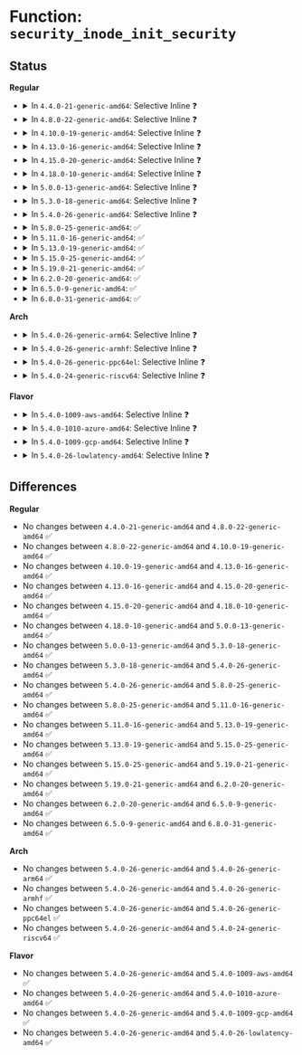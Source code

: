 # Function: <code>security_inode_init_security</code>

## Status
<b>Regular</b>
<ul>
<li>
<details>
<summary>In <code>4.4.0-21-generic-amd64</code>: Selective Inline ❓</summary>

```c
int security_inode_init_security(struct inode * inode, struct inode * dir, const struct qstr * qstr, const initxattrs initxattrs, void * fs_data)
```

```json
{
  "name": "security_inode_init_security",
  "collision_type": "Unique Global",
  "inline_type": "Selective",
  "funcs": [
    {
      "addr": 18446744071582238720,
      "name": "security_inode_init_security",
      "external": true,
      "loc": "security/security.c:366",
      "file": "security/security.c",
      "inline": "not declared, inlined",
      "caller_inline": [],
      "caller_func": [
        "mm/shmem.c:shmem_tmpfile",
        "mm/shmem.c:shmem_mknod",
        "mm/shmem.c:shmem_symlink",
        "fs/ext4/xattr_security.c:ext4_init_security"
      ]
    }
  ],
  "symbols": [
    {
      "addr": 18446744071582238720,
      "name": "security_inode_init_security",
      "section": ".text",
      "bind": "STB_GLOBAL",
      "size": 392
    }
  ]
}
```
</details>
</li>
<li>
<details>
<summary>In <code>4.8.0-22-generic-amd64</code>: Selective Inline ❓</summary>

```c
int security_inode_init_security(struct inode * inode, struct inode * dir, const struct qstr * qstr, const initxattrs initxattrs, void * fs_data)
```

```json
{
  "name": "security_inode_init_security",
  "collision_type": "Unique Global",
  "inline_type": "Selective",
  "funcs": [
    {
      "addr": 18446744071582457408,
      "name": "security_inode_init_security",
      "external": true,
      "loc": "security/security.c:367",
      "file": "security/security.c",
      "inline": "not declared, inlined",
      "caller_inline": [],
      "caller_func": [
        "mm/shmem.c:shmem_symlink",
        "mm/shmem.c:shmem_tmpfile",
        "mm/shmem.c:shmem_mknod",
        "fs/ext4/xattr_security.c:ext4_init_security"
      ]
    }
  ],
  "symbols": [
    {
      "addr": 18446744071582457408,
      "name": "security_inode_init_security",
      "section": ".text",
      "bind": "STB_GLOBAL",
      "size": 372
    }
  ]
}
```
</details>
</li>
<li>
<details>
<summary>In <code>4.10.0-19-generic-amd64</code>: Selective Inline ❓</summary>

```c
int security_inode_init_security(struct inode * inode, struct inode * dir, const struct qstr * qstr, const initxattrs initxattrs, void * fs_data)
```

```json
{
  "name": "security_inode_init_security",
  "collision_type": "Unique Global",
  "inline_type": "Selective",
  "funcs": [
    {
      "addr": 18446744071582549872,
      "name": "security_inode_init_security",
      "external": true,
      "loc": "security/security.c:376",
      "file": "security/security.c",
      "inline": "not declared, inlined",
      "caller_inline": [],
      "caller_func": [
        "mm/shmem.c:shmem_symlink",
        "mm/shmem.c:shmem_tmpfile",
        "mm/shmem.c:shmem_mknod",
        "fs/ext4/xattr_security.c:ext4_init_security"
      ]
    }
  ],
  "symbols": [
    {
      "addr": 18446744071582549872,
      "name": "security_inode_init_security",
      "section": ".text",
      "bind": "STB_GLOBAL",
      "size": 372
    }
  ]
}
```
</details>
</li>
<li>
<details>
<summary>In <code>4.13.0-16-generic-amd64</code>: Selective Inline ❓</summary>

```c
int security_inode_init_security(struct inode * inode, struct inode * dir, const struct qstr * qstr, const initxattrs initxattrs, void * fs_data)
```

```json
{
  "name": "security_inode_init_security",
  "collision_type": "Unique Global",
  "inline_type": "Selective",
  "funcs": [
    {
      "addr": 18446744071582635776,
      "name": "security_inode_init_security",
      "external": true,
      "loc": "security/security.c:981",
      "file": "security/security.c",
      "inline": "not declared, inlined",
      "caller_inline": [],
      "caller_func": [
        "mm/shmem.c:shmem_symlink",
        "mm/shmem.c:shmem_tmpfile",
        "mm/shmem.c:shmem_mknod",
        "fs/ext4/xattr_security.c:ext4_init_security"
      ]
    }
  ],
  "symbols": [
    {
      "addr": 18446744071582635776,
      "name": "security_inode_init_security",
      "section": ".text",
      "bind": "STB_GLOBAL",
      "size": 360
    }
  ]
}
```
</details>
</li>
<li>
<details>
<summary>In <code>4.15.0-20-generic-amd64</code>: Selective Inline ❓</summary>

```c
int security_inode_init_security(struct inode * inode, struct inode * dir, const struct qstr * qstr, const initxattrs initxattrs, void * fs_data)
```

```json
{
  "name": "security_inode_init_security",
  "collision_type": "Unique Global",
  "inline_type": "Selective",
  "funcs": [
    {
      "addr": 18446744071582789584,
      "name": "security_inode_init_security",
      "external": true,
      "loc": "security/security.c:930",
      "file": "security/security.c",
      "inline": "not declared, inlined",
      "caller_inline": [],
      "caller_func": [
        "mm/shmem.c:shmem_symlink",
        "mm/shmem.c:shmem_tmpfile",
        "mm/shmem.c:shmem_mknod",
        "fs/ext4/xattr_security.c:ext4_init_security"
      ]
    }
  ],
  "symbols": [
    {
      "addr": 18446744071582789584,
      "name": "security_inode_init_security",
      "section": ".text",
      "bind": "STB_GLOBAL",
      "size": 377
    }
  ]
}
```
</details>
</li>
<li>
<details>
<summary>In <code>4.18.0-10-generic-amd64</code>: Selective Inline ❓</summary>

```c
int security_inode_init_security(struct inode * inode, struct inode * dir, const struct qstr * qstr, const initxattrs initxattrs, void * fs_data)
```

```json
{
  "name": "security_inode_init_security",
  "collision_type": "Unique Global",
  "inline_type": "Selective",
  "funcs": [
    {
      "addr": 18446744071582989216,
      "name": "security_inode_init_security",
      "external": true,
      "loc": "security/security.c:472",
      "file": "security/security.c",
      "inline": "not declared, inlined",
      "caller_inline": [],
      "caller_func": [
        "mm/shmem.c:shmem_symlink",
        "mm/shmem.c:shmem_tmpfile",
        "mm/shmem.c:shmem_mknod",
        "fs/ext4/xattr_security.c:ext4_init_security"
      ]
    }
  ],
  "symbols": [
    {
      "addr": 18446744071582989216,
      "name": "security_inode_init_security",
      "section": ".text",
      "bind": "STB_GLOBAL",
      "size": 365
    }
  ]
}
```
</details>
</li>
<li>
<details>
<summary>In <code>5.0.0-13-generic-amd64</code>: Selective Inline ❓</summary>

```c
int security_inode_init_security(struct inode * inode, struct inode * dir, const struct qstr * qstr, const initxattrs initxattrs, void * fs_data)
```

```json
{
  "name": "security_inode_init_security",
  "collision_type": "Unique Global",
  "inline_type": "Selective",
  "funcs": [
    {
      "addr": 18446744071583101152,
      "name": "security_inode_init_security",
      "external": true,
      "loc": "security/security.c:993",
      "file": "security/security.c",
      "inline": "not declared, inlined",
      "caller_inline": [],
      "caller_func": [
        "mm/shmem.c:shmem_symlink",
        "mm/shmem.c:shmem_tmpfile",
        "mm/shmem.c:shmem_mknod",
        "fs/ext4/xattr_security.c:ext4_init_security"
      ]
    }
  ],
  "symbols": [
    {
      "addr": 18446744071583101152,
      "name": "security_inode_init_security",
      "section": ".text",
      "bind": "STB_GLOBAL",
      "size": 365
    }
  ]
}
```
</details>
</li>
<li>
<details>
<summary>In <code>5.3.0-18-generic-amd64</code>: Selective Inline ❓</summary>

```c
int security_inode_init_security(struct inode * inode, struct inode * dir, const struct qstr * qstr, const initxattrs initxattrs, void * fs_data)
```

```json
{
  "name": "security_inode_init_security",
  "collision_type": "Unique Global",
  "inline_type": "Selective",
  "funcs": [
    {
      "addr": 18446744071583286496,
      "name": "security_inode_init_security",
      "external": true,
      "loc": "security/security.c:1007",
      "file": "security/security.c",
      "inline": "not declared, inlined",
      "caller_inline": [],
      "caller_func": [
        "mm/shmem.c:shmem_symlink",
        "mm/shmem.c:shmem_tmpfile",
        "mm/shmem.c:shmem_mknod",
        "fs/ext4/xattr_security.c:ext4_init_security"
      ]
    }
  ],
  "symbols": [
    {
      "addr": 18446744071583286496,
      "name": "security_inode_init_security",
      "section": ".text",
      "bind": "STB_GLOBAL",
      "size": 364
    }
  ]
}
```
</details>
</li>
<li>
<details>
<summary>In <code>5.4.0-26-generic-amd64</code>: Selective Inline ❓</summary>

```c
int security_inode_init_security(struct inode * inode, struct inode * dir, const struct qstr * qstr, const initxattrs initxattrs, void * fs_data)
```

```json
{
  "name": "security_inode_init_security",
  "collision_type": "Unique Global",
  "inline_type": "Selective",
  "funcs": [
    {
      "addr": 18446744071583391840,
      "name": "security_inode_init_security",
      "external": true,
      "loc": "security/security.c:1047",
      "file": "security/security.c",
      "inline": "not declared, inlined",
      "caller_inline": [],
      "caller_func": [
        "mm/shmem.c:shmem_symlink",
        "mm/shmem.c:shmem_tmpfile",
        "mm/shmem.c:shmem_mknod",
        "fs/ext4/xattr_security.c:ext4_init_security"
      ]
    }
  ],
  "symbols": [
    {
      "addr": 18446744071583391840,
      "name": "security_inode_init_security",
      "section": ".text",
      "bind": "STB_GLOBAL",
      "size": 354
    }
  ]
}
```
</details>
</li>
<li>
<details>
<summary>In <code>5.8.0-25-generic-amd64</code>: ✅</summary>

```c
int security_inode_init_security(struct inode * inode, struct inode * dir, const struct qstr * qstr, const initxattrs initxattrs, void * fs_data)
```

```json
{
  "name": "security_inode_init_security",
  "collision_type": "Unique Global",
  "inline_type": "No",
  "funcs": [
    {
      "addr": 18446744071583730368,
      "name": "security_inode_init_security",
      "external": true,
      "loc": "security/security.c:1195",
      "file": "security/security.c",
      "inline": "seen, unknown",
      "caller_inline": [],
      "caller_func": [
        "mm/shmem.c:shmem_symlink",
        "mm/shmem.c:shmem_tmpfile",
        "mm/shmem.c:shmem_mknod",
        "fs/ext4/xattr_security.c:ext4_init_security"
      ]
    }
  ],
  "symbols": [
    {
      "addr": 18446744071583730368,
      "name": "security_inode_init_security",
      "section": ".text",
      "bind": "STB_GLOBAL",
      "size": 342
    }
  ]
}
```
</details>
</li>
<li>
<details>
<summary>In <code>5.11.0-16-generic-amd64</code>: ✅</summary>

```c
int security_inode_init_security(struct inode * inode, struct inode * dir, const struct qstr * qstr, const initxattrs initxattrs, void * fs_data)
```

```json
{
  "name": "security_inode_init_security",
  "collision_type": "Unique Global",
  "inline_type": "No",
  "funcs": [
    {
      "addr": 18446744071583850544,
      "name": "security_inode_init_security",
      "external": true,
      "loc": "security/security.c:1197",
      "file": "security/security.c",
      "inline": "seen, unknown",
      "caller_inline": [],
      "caller_func": [
        "mm/shmem.c:shmem_symlink",
        "mm/shmem.c:shmem_tmpfile",
        "mm/shmem.c:shmem_mknod",
        "fs/ext4/xattr_security.c:ext4_init_security"
      ]
    }
  ],
  "symbols": [
    {
      "addr": 18446744071583850544,
      "name": "security_inode_init_security",
      "section": ".text",
      "bind": "STB_GLOBAL",
      "size": 342
    }
  ]
}
```
</details>
</li>
<li>
<details>
<summary>In <code>5.13.0-19-generic-amd64</code>: ✅</summary>

```c
int security_inode_init_security(struct inode * inode, struct inode * dir, const struct qstr * qstr, const initxattrs initxattrs, void * fs_data)
```

```json
{
  "name": "security_inode_init_security",
  "collision_type": "Unique Global",
  "inline_type": "No",
  "funcs": [
    {
      "addr": 18446744071583875808,
      "name": "security_inode_init_security",
      "external": true,
      "loc": "security/security.c:1242",
      "file": "security/security.c",
      "inline": "seen, unknown",
      "caller_inline": [],
      "caller_func": [
        "mm/shmem.c:shmem_symlink",
        "mm/shmem.c:shmem_tmpfile",
        "mm/shmem.c:shmem_mknod",
        "fs/ext4/xattr_security.c:ext4_init_security"
      ]
    }
  ],
  "symbols": [
    {
      "addr": 18446744071583875808,
      "name": "security_inode_init_security",
      "section": ".text",
      "bind": "STB_GLOBAL",
      "size": 342
    }
  ]
}
```
</details>
</li>
<li>
<details>
<summary>In <code>5.15.0-25-generic-amd64</code>: ✅</summary>

```c
int security_inode_init_security(struct inode * inode, struct inode * dir, const struct qstr * qstr, const initxattrs initxattrs, void * fs_data)
```

```json
{
  "name": "security_inode_init_security",
  "collision_type": "Unique Global",
  "inline_type": "No",
  "funcs": [
    {
      "addr": 18446744071584239984,
      "name": "security_inode_init_security",
      "external": true,
      "loc": "security/security.c:1242",
      "file": "security/security.c",
      "inline": "seen, unknown",
      "caller_inline": [],
      "caller_func": [
        "mm/shmem.c:shmem_symlink",
        "mm/shmem.c:shmem_tmpfile",
        "mm/shmem.c:shmem_mknod",
        "fs/ext4/xattr_security.c:ext4_init_security"
      ]
    }
  ],
  "symbols": [
    {
      "addr": 18446744071584239984,
      "name": "security_inode_init_security",
      "section": ".text",
      "bind": "STB_GLOBAL",
      "size": 342
    }
  ]
}
```
</details>
</li>
<li>
<details>
<summary>In <code>5.19.0-21-generic-amd64</code>: ✅</summary>

```c
int security_inode_init_security(struct inode * inode, struct inode * dir, const struct qstr * qstr, const initxattrs initxattrs, void * fs_data)
```

```json
{
  "name": "security_inode_init_security",
  "collision_type": "Unique Global",
  "inline_type": "No",
  "funcs": [
    {
      "addr": 18446744071584846000,
      "name": "security_inode_init_security",
      "external": true,
      "loc": "security/security.c:1262",
      "file": "security/security.c",
      "inline": "seen, unknown",
      "caller_inline": [],
      "caller_func": [
        "mm/shmem.c:shmem_symlink",
        "mm/shmem.c:shmem_tmpfile",
        "mm/shmem.c:shmem_mknod",
        "fs/ext4/xattr_security.c:ext4_init_security"
      ]
    }
  ],
  "symbols": [
    {
      "addr": 18446744071584846000,
      "name": "security_inode_init_security",
      "section": ".text",
      "bind": "STB_GLOBAL",
      "size": 397
    }
  ]
}
```
</details>
</li>
<li>
<details>
<summary>In <code>6.2.0-20-generic-amd64</code>: ✅</summary>

```c
int security_inode_init_security(struct inode * inode, struct inode * dir, const struct qstr * qstr, const initxattrs initxattrs, void * fs_data)
```

```json
{
  "name": "security_inode_init_security",
  "collision_type": "Unique Global",
  "inline_type": "No",
  "funcs": [
    {
      "addr": 18446744071585548304,
      "name": "security_inode_init_security",
      "external": true,
      "loc": "security/security.c:1260",
      "file": "security/security.c",
      "inline": "seen, unknown",
      "caller_inline": [],
      "caller_func": [
        "mm/shmem.c:shmem_symlink",
        "mm/shmem.c:shmem_tmpfile",
        "mm/shmem.c:shmem_mknod",
        "fs/ext4/xattr_security.c:ext4_init_security"
      ]
    }
  ],
  "symbols": [
    {
      "addr": 18446744071585548304,
      "name": "security_inode_init_security",
      "section": ".text",
      "bind": "STB_GLOBAL",
      "size": 397
    }
  ]
}
```
</details>
</li>
<li>
<details>
<summary>In <code>6.5.0-9-generic-amd64</code>: ✅</summary>

```c
int security_inode_init_security(struct inode * inode, struct inode * dir, const struct qstr * qstr, const initxattrs initxattrs, void * fs_data)
```

```json
{
  "name": "security_inode_init_security",
  "collision_type": "Unique Global",
  "inline_type": "No",
  "funcs": [
    {
      "addr": 18446744071585778928,
      "name": "security_inode_init_security",
      "external": true,
      "loc": "security/security.c:1756",
      "file": "security/security.c",
      "inline": "seen, unknown",
      "caller_inline": [],
      "caller_func": [
        "mm/shmem.c:shmem_symlink",
        "mm/shmem.c:shmem_tmpfile",
        "mm/shmem.c:shmem_mknod",
        "fs/ext4/xattr_security.c:ext4_init_security"
      ]
    }
  ],
  "symbols": [
    {
      "addr": 18446744071585778928,
      "name": "security_inode_init_security",
      "section": ".text",
      "bind": "STB_GLOBAL",
      "size": 399
    }
  ]
}
```
</details>
</li>
<li>
<details>
<summary>In <code>6.8.0-31-generic-amd64</code>: ✅</summary>

```c
int security_inode_init_security(struct inode * inode, struct inode * dir, const struct qstr * qstr, const initxattrs initxattrs, void * fs_data)
```

```json
{
  "name": "security_inode_init_security",
  "collision_type": "Unique Global",
  "inline_type": "No",
  "funcs": [
    {
      "addr": 18446744071586027072,
      "name": "security_inode_init_security",
      "external": true,
      "loc": "security/security.c:1811",
      "file": "security/security.c",
      "inline": "seen, unknown",
      "caller_inline": [],
      "caller_func": [
        "mm/shmem.c:shmem_symlink",
        "mm/shmem.c:shmem_tmpfile",
        "mm/shmem.c:shmem_mknod",
        "fs/ext4/xattr_security.c:ext4_init_security"
      ]
    }
  ],
  "symbols": [
    {
      "addr": 18446744071586027072,
      "name": "security_inode_init_security",
      "section": ".text",
      "bind": "STB_GLOBAL",
      "size": 462
    }
  ]
}
```
</details>
</li>
</ul>
<b>Arch</b>
<ul>
<li>
<details>
<summary>In <code>5.4.0-26-generic-arm64</code>: Selective Inline ❓</summary>

```c
int security_inode_init_security(struct inode * inode, struct inode * dir, const struct qstr * qstr, const initxattrs initxattrs, void * fs_data)
```

```json
{
  "name": "security_inode_init_security",
  "collision_type": "Unique Global",
  "inline_type": "Selective",
  "funcs": [
    {
      "addr": 18446603336495142960,
      "name": "security_inode_init_security",
      "external": true,
      "loc": "security/security.c:1047",
      "file": "security/security.c",
      "inline": "not declared, inlined",
      "caller_inline": [],
      "caller_func": [
        "mm/shmem.c:shmem_symlink",
        "mm/shmem.c:shmem_tmpfile",
        "mm/shmem.c:shmem_mknod",
        "fs/ext4/xattr_security.c:ext4_init_security"
      ]
    }
  ],
  "symbols": [
    {
      "addr": 18446603336495142960,
      "name": "security_inode_init_security",
      "section": ".text",
      "bind": "STB_GLOBAL",
      "size": 400
    }
  ]
}
```
</details>
</li>
<li>
<details>
<summary>In <code>5.4.0-26-generic-armhf</code>: Selective Inline ❓</summary>

```c
int security_inode_init_security(struct inode * inode, struct inode * dir, const struct qstr * qstr, const initxattrs initxattrs, void * fs_data)
```

```json
{
  "name": "security_inode_init_security",
  "collision_type": "Unique Global",
  "inline_type": "Selective",
  "funcs": [
    {
      "addr": 3228530676,
      "name": "security_inode_init_security",
      "external": true,
      "loc": "security/security.c:1047",
      "file": "security/security.c",
      "inline": "not declared, inlined",
      "caller_inline": [],
      "caller_func": [
        "mm/shmem.c:shmem_symlink",
        "mm/shmem.c:shmem_tmpfile",
        "mm/shmem.c:shmem_mknod",
        "fs/ext4/xattr_security.c:ext4_init_security"
      ]
    }
  ],
  "symbols": [
    {
      "addr": 3228530676,
      "name": "security_inode_init_security",
      "section": ".text",
      "bind": "STB_GLOBAL",
      "size": 412
    }
  ]
}
```
</details>
</li>
<li>
<details>
<summary>In <code>5.4.0-26-generic-ppc64el</code>: Selective Inline ❓</summary>

```c
int security_inode_init_security(struct inode * inode, struct inode * dir, const struct qstr * qstr, const initxattrs initxattrs, void * fs_data)
```

```json
{
  "name": "security_inode_init_security",
  "collision_type": "Unique Global",
  "inline_type": "Selective",
  "funcs": [
    {
      "addr": 13835058055289061456,
      "name": "security_inode_init_security",
      "external": true,
      "loc": "security/security.c:1047",
      "file": "security/security.c",
      "inline": "not declared, inlined",
      "caller_inline": [],
      "caller_func": [
        "mm/shmem.c:shmem_symlink",
        "mm/shmem.c:shmem_tmpfile",
        "mm/shmem.c:shmem_mknod",
        "fs/ext4/xattr_security.c:ext4_init_security"
      ]
    }
  ],
  "symbols": [
    {
      "addr": 13835058055289061456,
      "name": "security_inode_init_security",
      "section": ".text",
      "bind": "STB_GLOBAL",
      "size": 588
    }
  ]
}
```
</details>
</li>
<li>
<details>
<summary>In <code>5.4.0-24-generic-riscv64</code>: Selective Inline ❓</summary>

```c
int security_inode_init_security(struct inode * inode, struct inode * dir, const struct qstr * qstr, const initxattrs initxattrs, void * fs_data)
```

```json
{
  "name": "security_inode_init_security",
  "collision_type": "Unique Global",
  "inline_type": "Selective",
  "funcs": [
    {
      "addr": 18446743936274392272,
      "name": "security_inode_init_security",
      "external": true,
      "loc": "security/security.c:1047",
      "file": "security/security.c",
      "inline": "not declared, inlined",
      "caller_inline": [],
      "caller_func": [
        "mm/shmem.c:shmem_symlink",
        "mm/shmem.c:shmem_tmpfile",
        "mm/shmem.c:shmem_mknod",
        "fs/ext4/xattr_security.c:ext4_init_security"
      ]
    }
  ],
  "symbols": [
    {
      "addr": 18446743936274392272,
      "name": "security_inode_init_security",
      "section": ".text",
      "bind": "STB_GLOBAL",
      "size": 278
    }
  ]
}
```
</details>
</li>
</ul>
<b>Flavor</b>
<ul>
<li>
<details>
<summary>In <code>5.4.0-1009-aws-amd64</code>: Selective Inline ❓</summary>

```c
int security_inode_init_security(struct inode * inode, struct inode * dir, const struct qstr * qstr, const initxattrs initxattrs, void * fs_data)
```

```json
{
  "name": "security_inode_init_security",
  "collision_type": "Unique Global",
  "inline_type": "Selective",
  "funcs": [
    {
      "addr": 18446744071583360576,
      "name": "security_inode_init_security",
      "external": true,
      "loc": "security/security.c:1047",
      "file": "security/security.c",
      "inline": "not declared, inlined",
      "caller_inline": [],
      "caller_func": [
        "mm/shmem.c:shmem_symlink",
        "mm/shmem.c:shmem_tmpfile",
        "mm/shmem.c:shmem_mknod",
        "fs/ext4/xattr_security.c:ext4_init_security"
      ]
    }
  ],
  "symbols": [
    {
      "addr": 18446744071583360576,
      "name": "security_inode_init_security",
      "section": ".text",
      "bind": "STB_GLOBAL",
      "size": 354
    }
  ]
}
```
</details>
</li>
<li>
<details>
<summary>In <code>5.4.0-1010-azure-amd64</code>: Selective Inline ❓</summary>

```c
int security_inode_init_security(struct inode * inode, struct inode * dir, const struct qstr * qstr, const initxattrs initxattrs, void * fs_data)
```

```json
{
  "name": "security_inode_init_security",
  "collision_type": "Unique Global",
  "inline_type": "Selective",
  "funcs": [
    {
      "addr": 18446744071583297680,
      "name": "security_inode_init_security",
      "external": true,
      "loc": "security/security.c:1047",
      "file": "security/security.c",
      "inline": "not declared, inlined",
      "caller_inline": [],
      "caller_func": [
        "mm/shmem.c:shmem_symlink",
        "mm/shmem.c:shmem_tmpfile",
        "mm/shmem.c:shmem_mknod",
        "fs/ext4/xattr_security.c:ext4_init_security"
      ]
    }
  ],
  "symbols": [
    {
      "addr": 18446744071583297680,
      "name": "security_inode_init_security",
      "section": ".text",
      "bind": "STB_GLOBAL",
      "size": 354
    }
  ]
}
```
</details>
</li>
<li>
<details>
<summary>In <code>5.4.0-1009-gcp-amd64</code>: Selective Inline ❓</summary>

```c
int security_inode_init_security(struct inode * inode, struct inode * dir, const struct qstr * qstr, const initxattrs initxattrs, void * fs_data)
```

```json
{
  "name": "security_inode_init_security",
  "collision_type": "Unique Global",
  "inline_type": "Selective",
  "funcs": [
    {
      "addr": 18446744071583344352,
      "name": "security_inode_init_security",
      "external": true,
      "loc": "security/security.c:1047",
      "file": "security/security.c",
      "inline": "not declared, inlined",
      "caller_inline": [],
      "caller_func": [
        "mm/shmem.c:shmem_symlink",
        "mm/shmem.c:shmem_tmpfile",
        "mm/shmem.c:shmem_mknod",
        "fs/ext4/xattr_security.c:ext4_init_security"
      ]
    }
  ],
  "symbols": [
    {
      "addr": 18446744071583344352,
      "name": "security_inode_init_security",
      "section": ".text",
      "bind": "STB_GLOBAL",
      "size": 354
    }
  ]
}
```
</details>
</li>
<li>
<details>
<summary>In <code>5.4.0-26-lowlatency-amd64</code>: Selective Inline ❓</summary>

```c
int security_inode_init_security(struct inode * inode, struct inode * dir, const struct qstr * qstr, const initxattrs initxattrs, void * fs_data)
```

```json
{
  "name": "security_inode_init_security",
  "collision_type": "Unique Global",
  "inline_type": "Selective",
  "funcs": [
    {
      "addr": 18446744071583439536,
      "name": "security_inode_init_security",
      "external": true,
      "loc": "security/security.c:1047",
      "file": "security/security.c",
      "inline": "not declared, inlined",
      "caller_inline": [],
      "caller_func": [
        "mm/shmem.c:shmem_symlink",
        "mm/shmem.c:shmem_tmpfile",
        "mm/shmem.c:shmem_mknod",
        "fs/ext4/xattr_security.c:ext4_init_security"
      ]
    }
  ],
  "symbols": [
    {
      "addr": 18446744071583439536,
      "name": "security_inode_init_security",
      "section": ".text",
      "bind": "STB_GLOBAL",
      "size": 354
    }
  ]
}
```
</details>
</li>
</ul>

## Differences
<b>Regular</b>
<ul>
<li>
No changes between <code>4.4.0-21-generic-amd64</code> and <code>4.8.0-22-generic-amd64</code> ✅
</li>
<li>
No changes between <code>4.8.0-22-generic-amd64</code> and <code>4.10.0-19-generic-amd64</code> ✅
</li>
<li>
No changes between <code>4.10.0-19-generic-amd64</code> and <code>4.13.0-16-generic-amd64</code> ✅
</li>
<li>
No changes between <code>4.13.0-16-generic-amd64</code> and <code>4.15.0-20-generic-amd64</code> ✅
</li>
<li>
No changes between <code>4.15.0-20-generic-amd64</code> and <code>4.18.0-10-generic-amd64</code> ✅
</li>
<li>
No changes between <code>4.18.0-10-generic-amd64</code> and <code>5.0.0-13-generic-amd64</code> ✅
</li>
<li>
No changes between <code>5.0.0-13-generic-amd64</code> and <code>5.3.0-18-generic-amd64</code> ✅
</li>
<li>
No changes between <code>5.3.0-18-generic-amd64</code> and <code>5.4.0-26-generic-amd64</code> ✅
</li>
<li>
No changes between <code>5.4.0-26-generic-amd64</code> and <code>5.8.0-25-generic-amd64</code> ✅
</li>
<li>
No changes between <code>5.8.0-25-generic-amd64</code> and <code>5.11.0-16-generic-amd64</code> ✅
</li>
<li>
No changes between <code>5.11.0-16-generic-amd64</code> and <code>5.13.0-19-generic-amd64</code> ✅
</li>
<li>
No changes between <code>5.13.0-19-generic-amd64</code> and <code>5.15.0-25-generic-amd64</code> ✅
</li>
<li>
No changes between <code>5.15.0-25-generic-amd64</code> and <code>5.19.0-21-generic-amd64</code> ✅
</li>
<li>
No changes between <code>5.19.0-21-generic-amd64</code> and <code>6.2.0-20-generic-amd64</code> ✅
</li>
<li>
No changes between <code>6.2.0-20-generic-amd64</code> and <code>6.5.0-9-generic-amd64</code> ✅
</li>
<li>
No changes between <code>6.5.0-9-generic-amd64</code> and <code>6.8.0-31-generic-amd64</code> ✅
</li>
</ul>
<b>Arch</b>
<ul>
<li>
No changes between <code>5.4.0-26-generic-amd64</code> and <code>5.4.0-26-generic-arm64</code> ✅
</li>
<li>
No changes between <code>5.4.0-26-generic-amd64</code> and <code>5.4.0-26-generic-armhf</code> ✅
</li>
<li>
No changes between <code>5.4.0-26-generic-amd64</code> and <code>5.4.0-26-generic-ppc64el</code> ✅
</li>
<li>
No changes between <code>5.4.0-26-generic-amd64</code> and <code>5.4.0-24-generic-riscv64</code> ✅
</li>
</ul>
<b>Flavor</b>
<ul>
<li>
No changes between <code>5.4.0-26-generic-amd64</code> and <code>5.4.0-1009-aws-amd64</code> ✅
</li>
<li>
No changes between <code>5.4.0-26-generic-amd64</code> and <code>5.4.0-1010-azure-amd64</code> ✅
</li>
<li>
No changes between <code>5.4.0-26-generic-amd64</code> and <code>5.4.0-1009-gcp-amd64</code> ✅
</li>
<li>
No changes between <code>5.4.0-26-generic-amd64</code> and <code>5.4.0-26-lowlatency-amd64</code> ✅
</li>
</ul>
